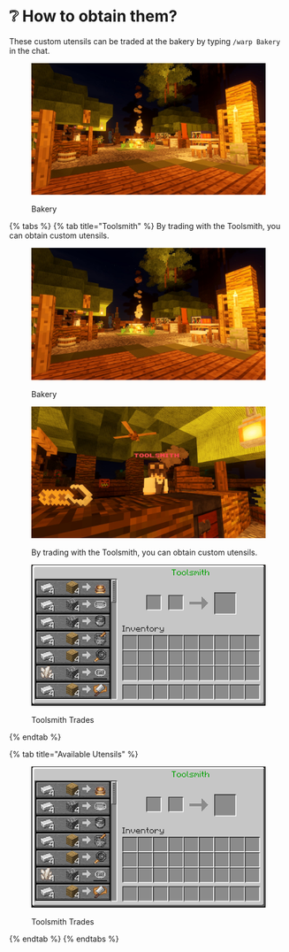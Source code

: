 # ❔ How to obtain them?

These custom utensils can be traded at the bakery by typing `/warp Bakery` in the chat.

<figure><img src="../../.gitbook/assets/image (8).png" alt=""><figcaption><p>Bakery</p></figcaption></figure>

{% tabs %}
{% tab title="Toolsmith" %}
By trading with the Toolsmith, you can obtain custom utensils.

<figure><img src="../../.gitbook/assets/image (5).png" alt=""><figcaption><p>Bakery</p></figcaption></figure>

<figure><img src="../../.gitbook/assets/image (6).png" alt=""><figcaption><p>By trading with the Toolsmith, you can obtain custom utensils.</p></figcaption></figure>

<figure><img src="../../.gitbook/assets/image (7).png" alt=""><figcaption><p>Toolsmith Trades</p></figcaption></figure>
{% endtab %}

{% tab title="Available Utensils" %}
<figure><img src="../../.gitbook/assets/image (6) (1).png" alt=""><figcaption><p>Toolsmith Trades</p></figcaption></figure>
{% endtab %}
{% endtabs %}
